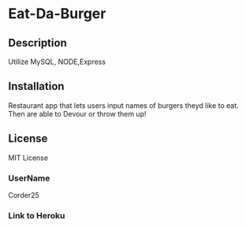 # Eat-Da-Burger

## Description
Utilize MySQL, NODE,Express

## Installation
Restaurant app that lets users input names of burgers theyd like to eat. Then are able to Devour or throw them up! 

## License
MIT License

### UserName
Corder25

### Link to Heroku
